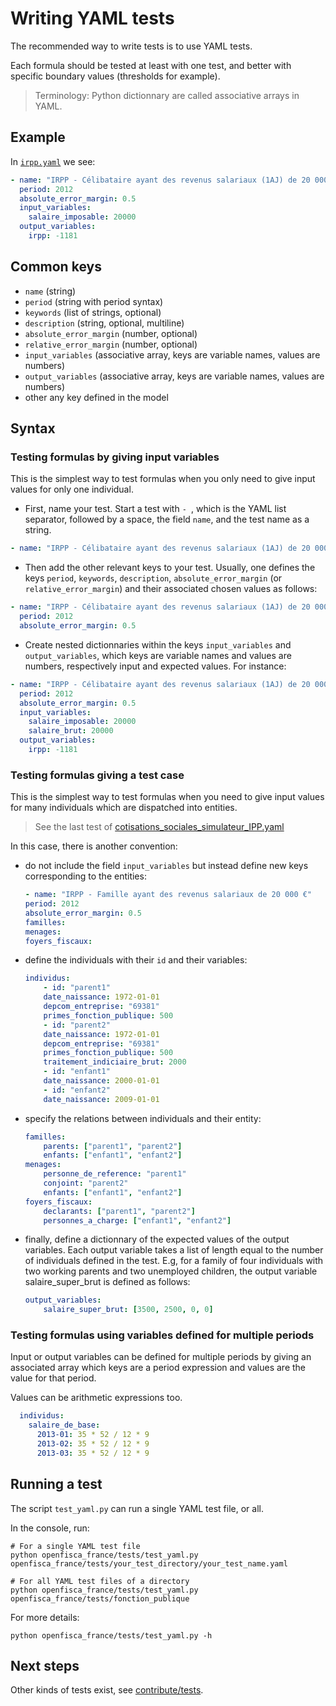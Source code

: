 # Writing YAML tests

The recommended way to write tests is to use YAML tests.

Each formula should be tested at least with one test, and better with specific boundary values (thresholds for example).

> Terminology: Python dictionnary are called associative arrays in YAML.

## Example

In [`irpp.yaml`](https://github.com/openfisca/openfisca-france/blob/master/openfisca_france/tests/formulas/irpp.yaml) we see:

```yaml
- name: "IRPP - Célibataire ayant des revenus salariaux (1AJ) de 20 000 €"
  period: 2012
  absolute_error_margin: 0.5
  input_variables:
    salaire_imposable: 20000
  output_variables:
    irpp: -1181
```

## Common keys

- `name` (string)
- `period` (string with period syntax)
- `keywords`  (list of strings, optional)
- `description` (string, optional, multiline)
- `absolute_error_margin` (number, optional)
- `relative_error_margin` (number, optional)
- `input_variables` (associative array, keys are variable names, values are numbers)
- `output_variables` (associative array, keys are variable names, values are numbers)
- other any key defined in the model

## Syntax

### Testing formulas by giving input variables

This is the simplest way to test formulas when you only need to give input values for only one individual.

- First, name your test. Start a test with `- `, which is the YAML list separator, followed by a space, the field `name`, and the test name as a string.

```yaml
- name: "IRPP - Célibataire ayant des revenus salariaux (1AJ) de 20 000 €"
```

- Then add the other relevant keys to your test. Usually, one defines the keys `period`, `keywords`, `description`, `absolute_error_margin` (or `relative_error_margin`) and their associated chosen values as follows:

```yaml
- name: "IRPP - Célibataire ayant des revenus salariaux (1AJ) de 20 000 €"
  period: 2012
  absolute_error_margin: 0.5
```

- Create nested dictionnaries within the keys `input_variables` and `output_variables`,
which keys are variable names and values are numbers, respectively input and expected values.
For instance:

```yaml
- name: "IRPP - Célibataire ayant des revenus salariaux (1AJ) de 20 000 €"
  period: 2012
  absolute_error_margin: 0.5
  input_variables:
    salaire_imposable: 20000
    salaire_brut: 20000
  output_variables:
    irpp: -1181
```

### Testing formulas giving a test case

This is the simplest way to test formulas when you need to give input values for many individuals
which are dispatched into entities.

> See the last test of [cotisations_sociales_simulateur_IPP.yaml](https://github.com/openfisca/openfisca-france/blob/master/openfisca_france/tests/fonction_publique/cotisations_sociales_simulateur_IPP.yaml#L241-L300)

In this case, there is another convention:

- do not include the field `input_variables` but instead define new keys corresponding to the entities:

    ```yaml
    - name: "IRPP - Famille ayant des revenus salariaux de 20 000 €"
    period: 2012
    absolute_error_margin: 0.5
    familles:
    menages:
    foyers_fiscaux:
    ```

- define the individuals with their `id` and their variables:

    ```yaml
    individus:
        - id: "parent1"
        date_naissance: 1972-01-01
        depcom_entreprise: "69381"
        primes_fonction_publique: 500
        - id: "parent2"
        date_naissance: 1972-01-01
        depcom_entreprise: "69381"
        primes_fonction_publique: 500
        traitement_indiciaire_brut: 2000
        - id: "enfant1"
        date_naissance: 2000-01-01
        - id: "enfant2"
        date_naissance: 2009-01-01
    ```

- specify the relations between individuals and their entity:

    ```yaml
    familles:
        parents: ["parent1", "parent2"]
        enfants: ["enfant1", "enfant2"]
    menages:
        personne_de_reference: "parent1"
        conjoint: "parent2"
        enfants: ["enfant1", "enfant2"]
    foyers_fiscaux:
        declarants: ["parent1", "parent2"]
        personnes_a_charge: ["enfant1", "enfant2"]
    ```

- finally, define a dictionnary of the expected values of the output variables. Each output variable takes a list of length equal to the number of individuals defined in the test. E.g, for a family of four individuals with two working parents and two unemployed children, the output variable salaire_super_brut is defined as follows:

    ```yaml
    output_variables:
        salaire_super_brut: [3500, 2500, 0, 0]
    ```

### Testing formulas using variables defined for multiple periods

Input or output variables can be defined for multiple periods by giving an associated array
which keys are a period expression and values are the value for that period.

Values can be arithmetic expressions too.

```yaml
  individus:
    salaire_de_base:
      2013-01: 35 * 52 / 12 * 9
      2013-02: 35 * 52 / 12 * 9
      2013-03: 35 * 52 / 12 * 9
```

## Running a test

The script `test_yaml.py` can run a single YAML test file, or all.

In the console, run:

```
# For a single YAML test file
python openfisca_france/tests/test_yaml.py openfisca_france/tests/your_test_directory/your_test_name.yaml

# For all YAML test files of a directory
python openfisca_france/tests/test_yaml.py openfisca_france/tests/fonction_publique
```

For more details:

```
python openfisca_france/tests/test_yaml.py -h
```

## Next steps

Other kinds of tests exist, see [contribute/tests](../contribute/tests.html).
